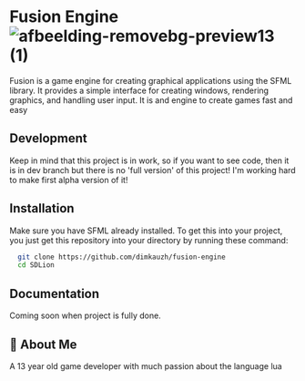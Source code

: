 # Fusion Engine ![afbeelding-removebg-preview13 (1)](https://user-images.githubusercontent.com/106883655/233097068-12840750-e827-4780-9bcb-35fd026beb00.png)


Fusion is a game engine for creating graphical applications using the SFML library. It provides a simple interface for creating windows, rendering graphics, and handling user input. It is and engine to create games fast and easy




## Development

Keep in mind that this project is in work, so if you want to see code, then it is in dev branch but there is no 'full version' of this project! I'm working hard to make first alpha version of it!


## Installation

Make sure you have SFML already installed.
To get this into your project, you just get this repository into your directory by running these command:

```bash
  git clone https://github.com/dimkauzh/fusion-engine
  cd SDLion
```

## Documentation

Coming soon when project is fully done.


## 🚀 About Me
A 13 year old game developer with much passion about the language lua

